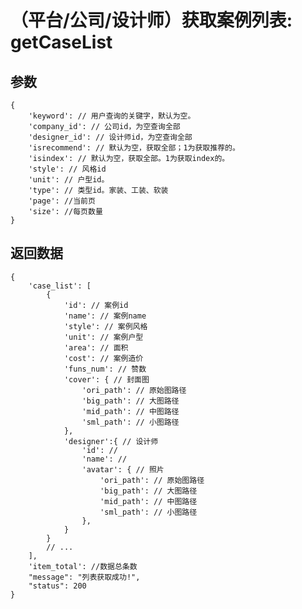 # （平台/公司/设计师）获取案例列表: getCaseList

## 参数

    {
        'keyword': // 用户查询的关键字，默认为空。
        'company_id': // 公司id，为空查询全部
        'designer_id': // 设计师id，为空查询全部
        'isrecommend': // 默认为空，获取全部；1为获取推荐的。
        'isindex': // 默认为空，获取全部。1为获取index的。
        'style': // 风格id
        'unit': // 户型id。
        'type': // 类型id。家装、工装、软装
        'page': //当前页
        'size': //每页数量
    }

## 返回数据

    {
        'case_list': [
            {
                'id': // 案例id
                'name': // 案例name
                'style': // 案例风格
                'unit': // 案例户型
                'area': // 面积
                'cost': // 案例造价
                'funs_num': // 赞数
                'cover': { // 封面图
                    'ori_path': // 原始图路径
                    'big_path': // 大图路径
                    'mid_path': // 中图路径
                    'sml_path': // 小图路径
                },
                'designer':{ // 设计师
                    'id': //
                    'name': //
                    'avatar': { // 照片
                        'ori_path': // 原始图路径
                        'big_path': // 大图路径
                        'mid_path': // 中图路径
                        'sml_path': // 小图路径
                    },
                }
            }
            // ...
        ],
        'item_total': //数据总条数
        "message": "列表获取成功!",
        "status": 200
    }
